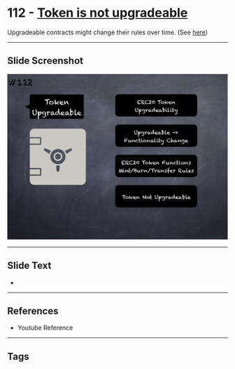 # 112 - [Token is not upgradeable](Token%20is%20not%20upgradeable.md)

Upgradeable contracts might change their rules over time. (See [here](https://github.com/crytic/building-secure-contracts/blob/master/development-guidelines/token_integration.md#owner-privileges))
___
## Slide Screenshot
![0112.png](../../images/5.Pitfalls%20and%20Best%20Practices%20201/112.png)
___
## Slide Text
- 
___
## References
- Youtube Reference
___
## Tags